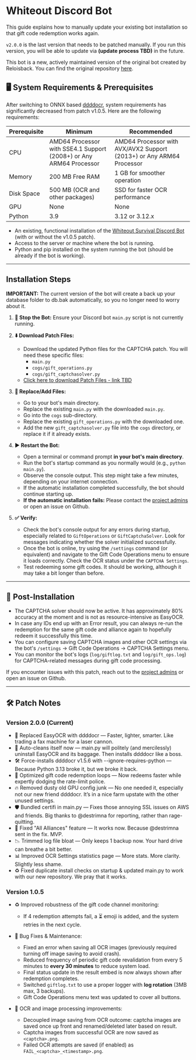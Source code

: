 # Whiteout Discord Bot

This guide explains how to manually update your existing bot installation so that gift code redemption works again.

`v2.0.0` is the last version that needs to be patched manually. If you run this version, you will be able to update via **(update process TBD)** in the future.

This bot is a new, actively maintained version of the original bot created by Reloisback. You can find the original repository [here](https://github.com/Reloisback/Whiteout-Survival-Discord-Bot/blob/main/README.md).

## 🖥️ System Requirements & Prerequisites

After switching to ONNX based [ddddocr](https://github.com/sml2h3/ddddocr), system requirements has significantly decreased from patch v1.0.5. Here are the following requirements:

| Prerequisite  | Minimum                                     | Recommended                                   |
|---------------|---------------------------------------------|-----------------------------------------------|
| CPU           | AMD64 Processor with SSE4.1 Support (2008+) or Any ARM64 Processor | AMD64 Processor with AVX/AVX2 Support (2013+) or Any ARM64 Processor |
| Memory        | 200 MB Free RAM                             | 1 GB for smoother operation                   |
| Disk Space    | 500 MB (OCR and other packages)             | SSD for faster OCR performance                |
| GPU           | None                                        | None                                          |
| Python        | 3.9                                         | 3.12 or 3.12.x                                |


*   An existing, functional installation of the [Whiteout Survival Discord Bot](https://github.com/Reloisback/Whiteout-Survival-Discord-Bot) (with or without the v1.0.5 patch).
*   Access to the server or machine where the bot is running.
*   Python and pip installed on the system running the bot (should be already if the bot is working).

---

## Installation Steps

**IMPORTANT:** The current version of the bot will create a back up your database folder to db.bak automatically, so you no longer need to worry about it.

1.  **🛑 Stop the Bot:** Ensure your Discord bot `main.py` script is not currently running.

2.  **⬇️ Download Patch Files:**
    *   Download the updated Python files for the CAPTCHA patch. You will need these specific files:
        *   `main.py`
        *   `cogs/gift_operations.py`
        *   `cogs/gift_captchasolver.py`
    *   [Click here to download Patch Files - link TBD]()

3.  **🔄 Replace/Add Files:**
    *   Go to your bot's main directory.
    *   Replace the existing `main.py` with the downloaded `main.py`.
    *   Go into the `cogs` sub-directory.
    *   Replace the existing `gift_operations.py` with the downloaded one.
    *   Add the new `gift_captchasolver.py` file into the `cogs` directory, or replace it if it already exists.

4.  **▶️ Restart the Bot:**
    *   Open a terminal or command prompt **in your bot's main directory**.
    *   Run the bot's startup command as you normally would (e.g., `python main.py`).
    *   Observe the console output. This step might take a few minutes, depending on your internet connection.
    *   If the automatic installation completed successfully, the bot should continue starting up.
    *   **If the automatic installation fails:** Please contact the [project admins](https://github.com/orgs/whiteout-project/people) or open an issue on Github.

5.  **✅ Verify:**
    *   Check the bot's console output for any errors during startup, especially related to `GiftOperations` or `GiftCaptchaSolver`. Look for messages indicating whether the solver initialized successfully.
    *   Once the bot is online, try using the `/settings` command (or equivalent) and navigate to the Gift Code Operations menu to ensure it loads correctly. Check the OCR status under the `CAPTCHA Settings`.
    *   Test redeeming some gift codes. It should be working, although it may take a bit longer than before.

---

## 🧹 Post-Installation

*   The CAPTCHA solver should now be active. It has approximately 80% accuracy at the moment and is not as resource-intensive as EasyOCR.
*   In case any IDs end up with an Error result, you can always re-run the redemption for the same gift code and alliance again to hopefully redeem it successfully this time.
*   You can configure saving CAPTCHA images and other OCR settings via the bot's `/settings` -> Gift Code Operations -> CAPTCHA Settings menu.
*   You can monitor the bot's logs (`log/giftlog.txt` and `log/gift_ops.log`) for CAPTCHA-related messages during gift code processing.

If you encounter issues with this patch, reach out to the [project admins](https://github.com/orgs/whiteout-project/people) or open an issue on Github.

---

## 🛠️ Patch Notes 

### Version 2.0.0 (Current)

- 🔁 Replaced EasyOCR with ddddocr — Faster, lighter, smarter. Like trading a fax machine for a laser cannon.
- 🧹 Auto-cleans itself now — main.py will politely (and mercilessly) uninstall EasyOCR and its baggage. Then installs ddddocr like a boss.
- 🛠️ Force-installs ddddocr v1.5.6 with --ignore-requires-python — Because Python 3.13 broke it, but we broke it back.
- 🧠 Optimized gift code redemption loops — Now redeems faster while expertly dodging the rate-limit police.
- 🔥 Removed dusty old GPU config junk — No one needed it, especially not our new friend ddddocr. It’s in a nice farm upstate with the other unused settings.
- 🛡️ Bundled certifi in main.py — Fixes those annoying SSL issues on AWS and friends. Big thanks to @destrimna for reporting, rather than rage-quitting.
- 🧩 Fixed "All Alliances" feature — It works now. Because @destrimna sent in the fix. MVP.
- 📉 Trimmed log file bloat — Only keeps 1 backup now. Your hard drive can breathe a bit better.
- 📊 Improved OCR Settings statistics page — More stats. More clarity. Slightly less shame.
- ♻️ Fixed duplicate install checks on startup & updated main.py to work with our new repository. We pray that it works.

### Version 1.0.5

- ♻️ Improved robustness of the gift code channel monitoring:
  - If 4 redemption attempts fail, a ⏳ emoji is added, and the system retries in the next cycle.

- 🧹 Bug Fixes & Maintenance:
  - Fixed an error when saving all OCR images (previously required turning off image saving to avoid crash).
  - Reduced frequency of periodic gift code revalidation from every 5 minutes to **every 30 minutes** to reduce system load.
  - Final status update in the result embed is now always shown after redemption completes.
  - Switched `giftlog.txt` to use a proper logger with **log rotation** (3MB max, 3 backups).
  - Gift Code Operations menu text was updated to cover all buttons.

- 🧠 OCR and image processing improvements:
  - Decoupled image saving from OCR outcome: captcha images are saved once up front and renamed/deleted later based on result.
  - Captcha images from successful OCR are now saved as `<captcha>.png`.
  - Failed OCR attempts are saved (if enabled) as `FAIL_<captcha>_<timestamp>.png`.